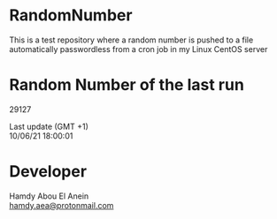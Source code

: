 # RandomNumber    
This is a test repository where a random number is pushed to a file automatically passwordless from a cron job in my Linux CentOS server    
# Random Number of the last run   
29127
      
Last update (GMT +1)    
10/06/21 18:00:01
# Developer    
Hamdy Abou El Anein   
hamdy.aea@protonmail.com
